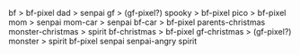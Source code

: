 bf > bf-pixel
dad > senpai
gf > (gf-pixel?)
spooky > bf-pixel
pico > bf-pixel
mom > senpai
mom-car > senpai
bf-car > bf-pixel
parents-christmas
monster-christmas > spirit
bf-christmas > bf-pixel
gf-christmas > (gf-pixel?)
monster > spirit
bf-pixel
senpai
senpai-angry
spirit
